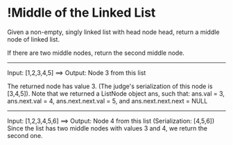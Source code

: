 # !Middle of the Linked List

Given a non-empty, singly linked list with head node head,
return a middle node of linked list.

If there are two middle nodes, return the second middle node.

---

Input: [1,2,3,4,5] ==> Output: Node 3 from this list

The returned node has value 3. (The judge's serialization of this node
is [3,4,5]). Note that we returned a ListNode object ans, such that:
ans.val = 3, ans.next.val = 4, ans.next.next.val = 5, and
ans.next.next.next = NULL

---

Input: [1,2,3,4,5,6] ==> Output: Node 4 from this list (Serialization: [4,5,6])
Since the list has two middle nodes with values 3 and 4, we return the
second one.
